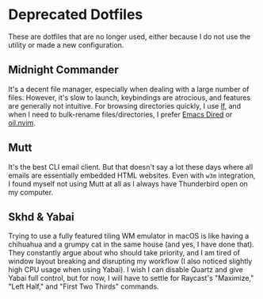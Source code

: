 # Deprecated Dotfiles

These are dotfiles that are no longer used, either because I do not use the utility or made a new configuration.

## Midnight Commander

It's a decent file manager, especially when dealing with a large number of files.
However, it's slow to launch, keybindings are atrocious, and features are generally not intuitive.
For browsing directories quickly, I use [lf](../lf/lfrc), and when I need to bulk-rename files/directories, I prefer [Emacs Dired](https://www.gnu.org/software/emacs/manual/html_node/emacs/Dired.html) or [oil.nvim](https://github.com/stevearc/oil.nvim).

## Mutt

It's the best CLI email client.
But that doesn't say a lot these days where all emails are essentially embedded HTML websites.
Even with `w3m` integration, I found myself not using Mutt at all as I always have Thunderbird open on my computer.

## Skhd & Yabai

Trying to use a fully featured tiling WM emulator in macOS is like having a chihuahua and a grumpy cat in the same house (and yes, I have done that).
They constantly argue about who should take priority, and I am tired of window layout breaking and disrupting my workflow (I also noticed slightly high CPU usage when using Yabai).
I wish I can disable Quartz and give Yabai full control, but for now, I will have to settle for Raycast's "Maximize," "Left Half," and "First Two Thirds" commands.

